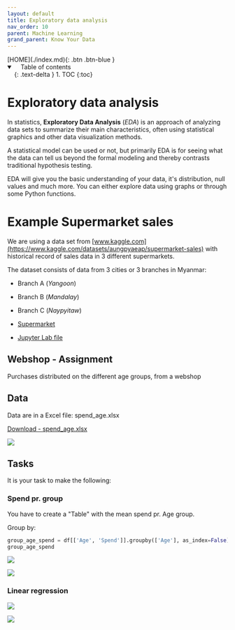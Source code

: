 ```yaml
---
layout: default
title: Exploratory data analysis
nav_order: 10
parent: Machine Learning
grand_parent: Know Your Data
---
```


<span class="fs-1">
[HOME](./index.md){: .btn .btn-blue }
</span>

<details open markdown="block">
  <summary>
    Table of contents
  </summary>
  {: .text-delta }
1. TOC
{:toc}
</details>

# Exploratory data analysis
In statistics, **Exploratory Data Analysis** (*EDA*) is an approach of analyzing data sets to summarize their main characteristics, often using statistical graphics and other data visualization methods.

A statistical model can be used or not, but primarily EDA is for seeing what the data can tell us beyond the formal modeling and thereby contrasts traditional hypothesis testing.

EDA will give you the basic understanding of your data, it's distribution, null values and much more. You can either explore data using graphs or through some Python functions.

# Example Supermarket sales
We are using a data set from [www.kaggle.com](https://www.kaggle.com/datasets/aungpyaeap/supermarket-sales) with historical record of sales data in 3 different supermarkets.

The dataset consists of data from 3 cities or 3 branches in Myanmar:
- Branch A (*Yangoon*)
- Branch B (*Mandalay*)
- Branch C (*Naypyitaw*)

- [Supermarket](./data/eda_supermarket.md)
- [Jupyter Lab file](./data/eda_supermarket.ipynb)

## Webshop - Assignment
Purchases distributed on the different age groups, from a webshop

## Data
Data are in a Excel file: spend_age.xlsx

[Download - spend_age.xlsx](../06-Machine_Learning_1/data/linear/spend_age.xlsx)

![](../06-Machine_Learning_1/data/linear/image/spend_1.jpg)

## Tasks
It is your task to make the following:

### Spend pr. group
You have to create a "Table" with the mean spend pr. Age group.

Group by:

```python
group_age_spend = df[['Age', 'Spend']].groupby(['Age'], as_index=False).mean().sort_values(by='Age')
group_age_spend
```

![](../06-Machine_Learning_1/data/linear/image/spend_2.jpg)

![](../06-Machine_Learning_1/data/linear/image/spend_3.jpg)

### Linear regression
![](../06-Machine_Learning_1/data/linear/image/spend_4.jpg)

![](../06-Machine_Learning_1/data/linear/image/spend_5.jpg)